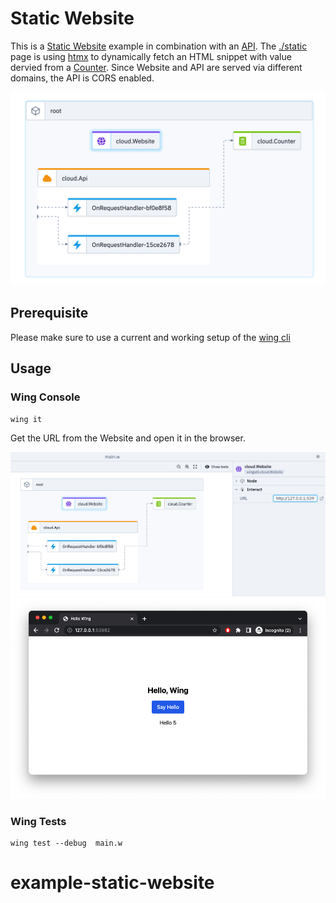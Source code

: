 # Static Website

This is a [Static Website](https://www.winglang.io/docs/standard-library/cloud/website) example in combination with an [API](https://www.winglang.io/docs/standard-library/cloud/api). The [./static](./static/index.html) page is using [htmx](https://htmx.org/) to dynamically fetch an HTML snippet with value dervied from a [Counter](https://www.winglang.io/docs/standard-library/cloud/counter). Since Website and API are served via different domains, the API is CORS enabled.

![diagram](./diagram.png)

## Prerequisite

Please make sure to use a current and working setup of the [wing cli](https://docs.winglang.io/getting-started/installation)

## Usage

### Wing Console

```
wing it
```

Get the URL from the Website and open it in the browser.

![console](./console.png)
![browser](./browser.png)

### Wing Tests

```
wing test --debug  main.w
```
# example-static-website
